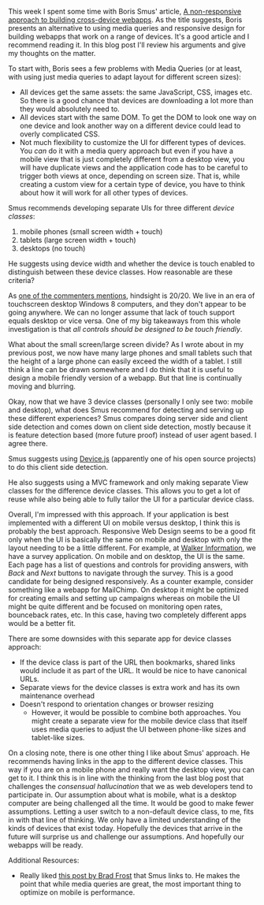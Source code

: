 
<!--
Title: An alternative to responsive webapps: Device Classes
Target pub date: 2015-01-25
-->

This week I spent some time with Boris Smus' article, [A non-responsive approach
to building cross-device
webapps](http://www.html5rocks.com/en/mobile/cross-device/). As the title
suggests, Boris presents an alternative to using media queries and responsive
design for building webapps that work on a range of devices. It's a good article
and I recommend reading it.  In this blog post I'll review his arguments and
give my thoughts on the matter.

To start with, Boris sees a few problems with Media Queries (or at least, with
using just media queries to adapt layout for different screen sizes):
* All devices get the same assets: the same JavaScript, CSS, images etc. So
  there is a good chance that devices are downloading a lot more than they would
  absolutely need to.
* All devices start with the same DOM.  To get the DOM to look one way on one
  device and look another way on a different device could lead to overly
  complicated CSS.
* Not much flexibility to customize the UI for different types of devices.  You
  _can_ do it with a media query approach but even if you have a mobile view
  that is just completely different from a desktop view, you will have duplicate
  views and the application code has to be careful to trigger both views at
  once, depending on screen size. That is, while creating a custom view for a
  certain type of device, you have to think about how it will work for all other
  types of devices.

Smus recommends developing separate UIs for three different _device classes_:
1. mobile phones (small screen width + touch)
2. tablets (large screen width + touch)
3. desktops (no touch)

He suggests using device width and whether the device is touch enabled to
distinguish between these device classes.  How reasonable are these criteria?

As [one of the commenters
mentions](http://www.html5rocks.com/en/mobile/cross-device/#comment-762768971),
hindsight is 20/20. We live in an era of touchscreen desktop Windows 8
computers, and they don't appear to be going anywhere.  We can no longer assume
that lack of touch support equals desktop or vice versa. One of my big takeaways
from this whole investigation is that *all controls should be designed to be
touch friendly*.

What about the small screen/large screen divide?  As I wrote about in my
previous post, we now have many large phones and small tablets such that the
height of a large phone can easily exceed the width of a tablet. I still think a
line can be drawn somewhere and I do think that it is useful to design a mobile
friendly version of a webapp.  But that line is continually moving and blurring.

Okay, now that we have 3 device classes (personally I only see two: mobile and
desktop), what does Smus recommend for detecting and serving up these different
experiences?  Smus compares doing server side and client side detection and
comes down on client side detection, mostly because it is feature detection
based (more future proof) instead of user agent based.  I agree there.

Smus suggests using [Device.js](https://github.com/borismus/device.js)
(apparently one of his open source projects) to do this client side detection.

He also suggests using a MVC framework and only making separate View classes for
the difference device classes.  This allows you to get a lot of reuse while also
being able to fully tailor the UI for a particular device class.

Overall, I'm impressed with this approach. If your application is best
implemented with a different UI on mobile versus desktop, I think this is
probably the best approach.  Responsive Web Design seems to be a good fit only
when the UI is basically the same on mobile and desktop with only the layout
needing to be a little different. For example, at [Walker
Information](http://walkerinfo.com), we have a survey application. On mobile and
on desktop, the UI is the same. Each page has a list of questions and controls
for providing answers, with _Back_ and _Next_ buttons to navigate through the
survey.  This is a good candidate for being designed responsively.  As a counter
example, consider something like a webapp for MailChimp. On desktop it might be
optimized for creating emails and setting up campaigns whereas on mobile the UI
might be quite different and be focused on monitoring open rates, bounceback
rates, etc. In this case, having two completely different apps would be a better
fit.

There are some downsides with this separate app for device classes approach:
* If the device class is part of the URL then bookmarks, shared links would
  include it as part of the URL. It would be nice to have canonical URLs.
* Separate views for the device classes is extra work and has its own
  maintenance overhead
* Doesn't respond to orientation changes or browser resizing
    * However, it would be possible to combine both approaches. You might create
      a separate view for the mobile device class that itself uses media queries
      to adjust the UI between phone-like sizes and tablet-like sizes.

On a closing note, there is one other thing I like about Smus' approach.  He
recommends having links in the app to the different device classes. This way if
you are on a mobile phone and really want the desktop view, you can get to it. I
think this is in line with the thinking from the last blog post that challenges
the _consensual hallucination_ that we as web developers tend to participate in.
Our assumption about what is mobile, what is a desktop computer are being
challenged all the time. It would be good to make fewer assumptions. Letting a
user switch to a non-default device class, to me, fits in with that line of
thinking.  We only have a limited understanding of the kinds of devices that
exist today. Hopefully the devices that arrive in the future will surprise us
and challenge our assumptions. And hopefully our webapps will be ready.

Additional Resources:
* Really liked [this post by Brad
  Frost](http://bradfrost.com/blog/web/responsive-web-design-missing-the-point/)
  that Smus links to. He makes the point that while media queries are great, the
  most important thing to optimize on mobile is performance.
